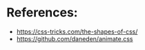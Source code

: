 # References:

- https://css-tricks.com/the-shapes-of-css/
- https://github.com/daneden/animate.css
